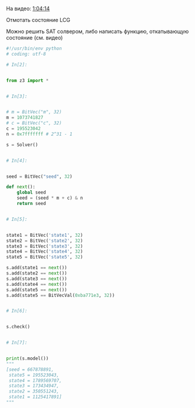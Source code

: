 ﻿На видео: [1:04:14](https://vk.com/video-114366489_456239197?t=1h04m14s)

Отмотать состояние LCG

Можно решить SAT солвером, либо написать функцию, откатывающую состояние (см. видео)

```python
#!/usr/bin/env python
# coding: utf-8

# In[2]:


from z3 import *


# In[3]:


# m = BitVec("m", 32)
m = 1073741827
# c = BitVec("c", 32)
c = 195523042
n = 0x7fffffff # 2^31 - 1

s = Solver()


# In[4]:


seed = BitVec("seed", 32)

def next():
    global seed
    seed = (seed * m + c) & n
    return seed


# In[5]:


state1 = BitVec('state1', 32)
state2 = BitVec('state2', 32)
state3 = BitVec('state3', 32)
state4 = BitVec('state4', 32)
state5 = BitVec('state5', 32)

s.add(state1 == next())
s.add(state2 == next())
s.add(state3 == next())
s.add(state4 == next())
s.add(state5 == next())
s.add(state5 == BitVecVal(0xba771e3, 32))


# In[6]:


s.check()


# In[7]:


print(s.model())
"""
[seed = 667878891,
 state5 = 195523043,
 state4 = 1789569707,
 state3 = 173434947,
 state2 = 350551243,
 state1 = 1125417891]
"""
```
